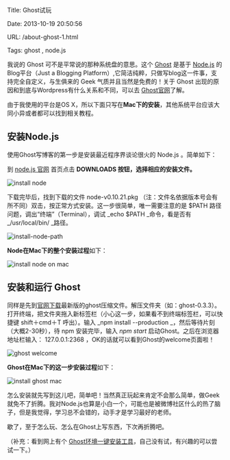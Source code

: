 Title: Ghost试玩

Date: 2013-10-19 20:50:56

URL: /about-ghost-1.html

Tags: ghost , node.js

我说的 Ghost 可不是平常说的那种系统盘的意思。这个 [Ghost](http://ghost.org/) 是基于 [Node.js](http://nodejs.org/) 的Blog平台（Just a Blogging Platform）,它简洁纯粹，只做写blog这一件事，支持完全自定义，与生俱来的 Geek 气质并且当然是免费的！关于 Ghost 出现的原因和到底与Wordpress有什么关系和不同，可以去 [Ghost官网](https://en.ghost.org/)了解。

由于我使用的平台是OS X，所以下面只写在**Mac下的安装**，其他系统平台应该大同小异或者都可以找到相关教程。

## 安装Node.js

使用Ghost写博客的第一步是安装最近程序界谈论很火的 Node.js 。简单如下：

到 [node.js 官网](http://nodejs.org/) 首页点击 **DOWNLOADS 按钮，选择相应的安装文件。**

![install node](images/install-node.png)

下载完毕后，找到下载的文件 node-v0.10.21.pkg （注：文件名依据版本号会有所不同）双击，按正常方式安装。这一步很简单，唯一需要注意的是 $PATH 路径问题，调出“终端”（Terminal），调试 _echo $PATH _命令，看是否有 _/usr/local/bin/ _路径。

![install-node-path](http://blogimages.u.qiniudn.com/install-node-path1.png)

**Node在Mac下的整个安装过程**如下：

![install node on mac](http://huangyang.qiniudn.com/install-node-mac.gif)

## 安装和运行 Ghost

同样是先到[官网下载]( http://ghost.org/)最新版的ghost压缩文件。解压文件夹（如：ghost-0.3.3）。打开终端，把文件夹拖入新标签栏（小心这一步，如果看不到终端标签栏，可以快捷键 shift＋cmd＋T 呼出）。输入 _npm install --production _，然后等待片刻（大概2-30秒），待 npm 安装完毕，输入 _npm start_ 启动Ghost。之后在浏览器地址栏输入： 127.0.0.1:2368 ，OK的话就可以看到Ghost的welcome页面啦！

![ghost welcome](http://blogimages.u.qiniudn.com/ghost-welcome.png)

**Ghost在Mac下的这一步安装过程**如下：

![install ghost mac](http://huangyang.qiniudn.com/install-ghost-mac.gif)

怎么安装就先写到这儿吧，简单吧！当然真正玩起来肯定不会那么简单，做Geek就免不了折腾。我对Node.js也算是小白一个，可能也是被微博社区什么的热了脑子，但是我觉得，学习总不会错的，动手才是学习最好的老师。

歇了，至于怎么玩、怎么在Ghost上写东西，下次再折腾吧。

（补充：看到网上有个 [Ghost环境一键安装工具](http://bitnami.com/stack/ghost)，自己没有试，有兴趣的可以尝试一下。）